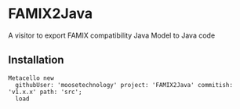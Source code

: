 # FAMIX2Java

A visitor to export FAMIX compatibility Java Model to Java code

## Installation

```smalltalk
Metacello new
  githubUser: 'moosetechnology' project: 'FAMIX2Java' commitish: 'v1.x.x' path: 'src';
  load
```
